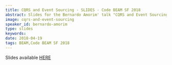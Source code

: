 ```yaml
---
title: CQRS and Event Sourcing - SLIDES - Code BEAM SF 2018
abstract: Slides for the Bernardo Amorim' talk "CQRS and Event Sourcing" - Code BEAM SF 2018
image: cqrs-and-event-sourcing
speaker_id: bernardo-amorim
type: slides
keywords: 
date: 2018-04-19
tags: BEAM,Code BEAM SF 2018
---
```

Slides available <a href="/uploads/media/default/0001/01/a845092eb817960d50bd31ff0ce9057f31aa78dc.pdf" target="_blank">HERE</a>
